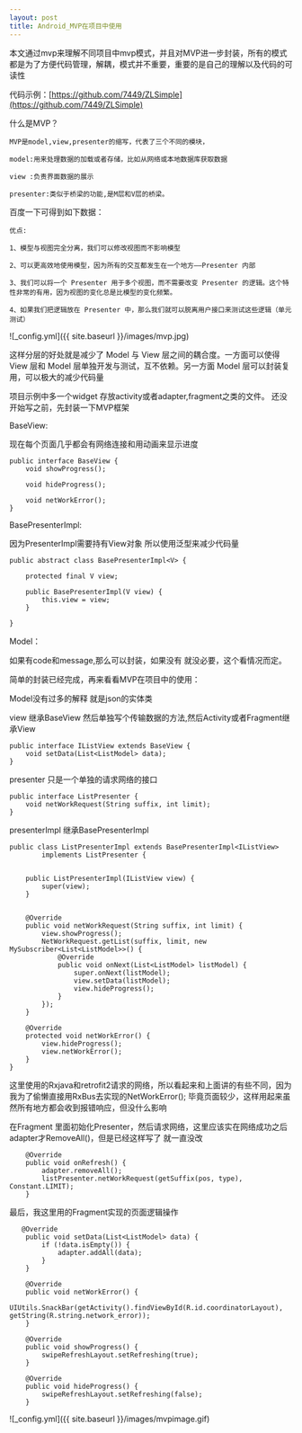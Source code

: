 ```yaml
---
layout: post
title: Android_MVP在项目中使用
---
```


本文通过mvp来理解不同项目中mvp模式，并且对MVP进一步封装，所有的模式都是为了方便代码管理，解耦，模式并不重要，重要的是自己的理解以及代码的可读性


代码示例：[https://github.com/7449/ZLSimple](https://github.com/7449/ZLSimple)


什么是MVP？

	MVP是model,view,presenter的缩写，代表了三个不同的模块，

	model:用来处理数据的加载或者存储，比如从网络或本地数据库获取数据
	
	view :负责界面数据的展示
	
	presenter:类似于桥梁的功能,是M层和V层的桥梁。

百度一下可得到如下数据：

	优点:
	
	1、模型与视图完全分离，我们可以修改视图而不影响模型
	
	2、可以更高效地使用模型，因为所有的交互都发生在一个地方——Presenter 内部
	
	3、我们可以将一个 Presenter 用于多个视图，而不需要改变 Presenter 的逻辑。这个特性非常的有用，因为视图的变化总是比模型的变化频繁。
	
	4、如果我们把逻辑放在 Presenter 中，那么我们就可以脱离用户接口来测试这些逻辑（单元测试）

![_config.yml]({{ site.baseurl }}/images/mvp.jpg)

这样分层的好处就是减少了 Model 与 View 层之间的耦合度。一方面可以使得 View 层和 Model 层单独开发与测试，互不依赖。另一方面 Model 层可以封装复用，可以极大的减少代码量

项目示例中多一个widget 存放activity或者adapter,fragment之类的文件。
还没开始写之前，先封装一下MVP框架

BaseView:

现在每个页面几乎都会有网络连接和用动画来显示进度

	public interface BaseView {
	    void showProgress();
	
	    void hideProgress();

		void netWorkError();
	}

BasePresenterImpl:

因为PresenterImpl需要持有View对象 所以使用泛型来减少代码量
	
	public abstract class BasePresenterImpl<V> {
	
	    protected final V view;
	
	    public BasePresenterImpl(V view) {
	        this.view = view;
	    }

	}

Model：

如果有code和message,那么可以封装，如果没有 就没必要，这个看情况而定。

简单的封装已经完成，再来看看MVP在项目中的使用：
	
Model没有过多的解释  就是json的实体类

view 继承BaseView 然后单独写个传输数据的方法,然后Activity或者Fragment继承View

	public interface IListView extends BaseView {
	    void setData(List<ListModel> data);
	}

presenter 只是一个单独的请求网络的接口

	public interface ListPresenter {
	    void netWorkRequest(String suffix, int limit);
	}

presenterImpl 继承BasePresenterImpl 

	public class ListPresenterImpl extends BasePresenterImpl<IListView>
	        implements ListPresenter {
	
	
	    public ListPresenterImpl(IListView view) {
	        super(view);
	    }
	
	
	    @Override
	    public void netWorkRequest(String suffix, int limit) {
	        view.showProgress();
	        NetWorkRequest.getList(suffix, limit, new MySubscriber<List<ListModel>>() {
	            @Override
	            public void onNext(List<ListModel> listModel) {
	                super.onNext(listModel);
	                view.setData(listModel);
	                view.hideProgress();
	            }
	        });
	    }
	
	    @Override
	    protected void netWorkError() {
	        view.hideProgress();
	        view.netWorkError();
	    }
	}

	
这里使用的Rxjava和retrofit2请求的网络，所以看起来和上面讲的有些不同，因为我为了偷懒直接用RxBus去实现的NetWorkError(); 毕竟页面较少，这样用起来虽然所有地方都会收到报错响应，但没什么影响


在Fragment 里面初始化Presenter，然后请求网络，这里应该实在网络成功之后adapter才RemoveAll()，但是已经这样写了 就一直没改

		@Override
	    public void onRefresh() {
	        adapter.removeAll();
	        listPresenter.netWorkRequest(getSuffix(pos, type), Constant.LIMIT);
	    }

最后，我这里用的Fragment实现的页面逻辑操作

	   @Override
	    public void setData(List<ListModel> data) {
	        if (!data.isEmpty()) {
	            adapter.addAll(data);
	        }
	    }
	
	    @Override
	    public void netWorkError() {
	        UIUtils.SnackBar(getActivity().findViewById(R.id.coordinatorLayout), getString(R.string.network_error));
	    }
	
	    @Override
	    public void showProgress() {
	        swipeRefreshLayout.setRefreshing(true);
	    }
	
	    @Override
	    public void hideProgress() {
	        swipeRefreshLayout.setRefreshing(false);
	    }

![_config.yml]({{ site.baseurl }}/images/mvpimage.gif)